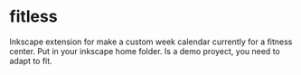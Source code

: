 fitless
=======
Inkscape extension for make a custom week calendar currently for a fitness center. Put in your inkscape home folder. Is a demo proyect, you need to adapt to fit.

